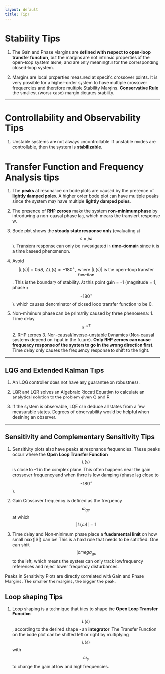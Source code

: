 ```yaml
---
layout: default
title: Tips
---
```


# Stability Tips
1. The Gain and Phase Margins are **defined with respect to open-loop transfer function**, but the margins are not intrinsic properties of the open-loop system alone, and are only meaningful for the corresponding closed-loop system.

2. Margins are local properties measured at specific crossover points. It is very possible for a higher-order system to have multiple crossover frequencies and therefore multiple Stability Margins. **Conservative Rule** the smallest (worst-case) margin dictates stability.

---


# Controllability and Observability Tips

1. Unstable systems are not always uncontrollable. If unstable modes are controllable, then the system is **stabilizable**.

# Transfer Function and Frequency Analysis tips

1. The **peaks** at resonance on bode plots are caused by the presence of **lightly damped poles**. A higher order bode plot can have multiple peaks since the system may have multiple **lightly damped poles**.

2. The presence of **RHP zeroes** make the system **non-minimum phase** by introducing a non-causal phase lag, which means the transient response w.

3. Bode plot shows the **steady state response only** (evaluating at $$s=j\omega$$). Transient response can only be investigated in **time-domain** since it is a time baseed phenomenon.

4. Avoid $$ |L(s)| = 0 dB, \angle L(s) = -180^\circ, \text{ where } |L(s)| \text{ is the open-loop transfer function}$$. This is the boundary of stability. At this point gain = -1 (magnitude = 1, phase = $$-180^\circ$$), which causes denominator of closed loop transfer function to be 0.

5. Non-miminum phase can be primarily caused by three phenomena: 1. Time delay $$e^{-sT}$$ 2. RHP zeroes 3. Non-causal/Inverse-unstable Dynamics (Non-causal systems depend on input in the future). **Only RHP zeroes can cause frequency response of the system to go in the wrong direction first**. Time delay only causes the frequency response to shift to the right.

---

## LQG and Extended Kalman Tips

1. An LQG controller does not have any guarantee on robustness.

2. LQR and LQR solves an Algebraic Riccati Equation to calculate an analytical solution to the problem given Q and R.

3. If the system is observable, LQE can deduce all states from a few measurable states. Degrees of observability would be helpful when desining an observer. 

--- 

## Sensitivity and Complementary Sensitivity Tips

1. Sensitivity plots also have peaks at resonance frequencies. These peaks occur where the **Open Loop Transfer Function** $$L(s)$$ is close to -1 in the complex plane. This often happens near the gain crossover frequency and when there is low damping (phase lag close to $$-180^\circ$$).

2. Gain Crossover frequency is defined as the frequency $$\omega_{gc}$$ at which $$|L(j\omega)|=1$$

3. Time delay and Non-minimum phase place a **fundamental limit** on how small max(|S|) can be! This is a hard rule that needs to be satisfied. One can shift $$|omega_{gc}$$ to the left, which means the system can only track lowfrequency references and reject lower frequency disturbances. 

Peaks in Sensitivity Plots are directly correlated with Gain and Phase Margins. The smaller the margins, the bigger the peak.

## Loop shaping Tips

1. Loop shaping is a technique that tries to shape the **Open Loop Transfer Function** $$L(s)$$, according to the desired shape - an **integrator**. The Transfer Function on the bode plot can be shifted left or right by multiplying $$L(s)$$ with $$\omega_{s}$$ to change the gain at low and high frequencies.